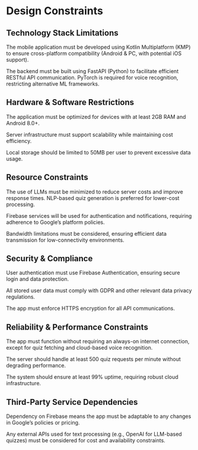 # Design Constraints

## Technology Stack Limitations

The mobile application must be developed using Kotlin Multiplatform (KMP) to ensure cross-platform compatibility (Android & PC, with potential iOS support).

The backend must be built using FastAPI (Python) to facilitate efficient RESTful API communication.
PyTorch is required for voice recognition, restricting alternative ML frameworks.

## Hardware & Software Restrictions

The application must be optimized for devices with at least 2GB RAM and Android 8.0+.

Server infrastructure must support scalability while maintaining cost efficiency.

Local storage should be limited to 50MB per user to prevent excessive data usage.

## Resource Constraints

The use of LLMs must be minimized to reduce server costs and improve response times. NLP-based quiz generation is preferred for lower-cost processing.

Firebase services will be used for authentication and notifications, requiring adherence to Google’s platform policies.

Bandwidth limitations must be considered, ensuring efficient data transmission for low-connectivity environments.

## Security & Compliance

User authentication must use Firebase Authentication, ensuring secure login and data protection.

All stored user data must comply with GDPR and other relevant data privacy regulations.

The app must enforce HTTPS encryption for all API communications.

## Reliability & Performance Constraints

The app must function without requiring an always-on internet connection, except for quiz fetching and cloud-based voice recognition.

The server should handle at least 500 quiz requests per minute without degrading performance.

The system should ensure at least 99% uptime, requiring robust cloud infrastructure.

## Third-Party Service Dependencies

Dependency on Firebase means the app must be adaptable to any changes in Google’s policies or pricing.

Any external APIs used for text processing (e.g., OpenAI for LLM-based quizzes) must be considered for cost and availability constraints.
